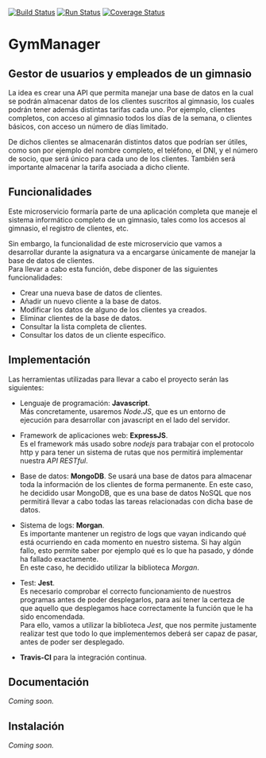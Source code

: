 [![Build Status](https://travis-ci.org/i4vk/GymManager.svg?branch=master)](https://travis-ci.org/i4vk/GymManager) [![Run Status](https://api.shippable.com/projects/5d9ca4ed27d7a0000752c711/badge?branch=master)]() [![Coverage Status](https://coveralls.io/repos/github/i4vk/GymManager/badge.svg?branch=master)](https://coveralls.io/github/i4vk/GymManager?branch=master)

# GymManager

## Gestor de usuarios y empleados de un gimnasio

La idea es crear una API que permita manejar una base de datos en la cual se podrán almacenar datos de los clientes suscritos al gimnasio, los cuales podrán tener además distintas tarifas cada uno. Por ejemplo, clientes completos, con acceso al gimnasio todos los días de la semana, o clientes básicos, con acceso un número de días limitado.

De dichos clientes se almacenarán distintos datos que podrían ser útiles, como son por ejemplo del nombre completo, el teléfono, el DNI, y el número de socio, que será único para cada uno de los clientes. También será importante almacenar la tarifa asociada a dicho cliente.

## Funcionalidades

Este microservicio formaría parte de una aplicación completa que maneje el sistema informático completo de un gimnasio, tales como los accesos al gimnasio, el registro de clientes, etc.

Sin embargo, la funcionalidad de este microservicio que vamos a desarrollar durante la asignatura va a encargarse únicamente de manejar la base de datos de clientes.  
Para llevar a cabo esta función, debe disponer de las siguientes funcionalidades:

  - Crear una nueva base de datos de clientes.
  - Añadir un nuevo cliente a la base de datos.
  - Modificar los datos de alguno de los clientes ya creados.
  - Eliminar clientes de la base de datos.
  - Consultar la lista completa de clientes.
  - Consultar los datos de un cliente específico.

## Implementación

Las herramientas utilizadas para llevar a cabo el proyecto serán las siguientes:

  - Lenguaje de programación: **Javascript**.  
  Más concretamente, usaremos *Node.JS*, que es un entorno de ejecución para desarrollar con javascript en el lado del servidor.

  - Framework de aplicaciones web: **ExpressJS**.  
  Es el framework más usado sobre *nodejs* para trabajar con el protocolo http y para tener un sistema de rutas que nos permitirá implementar nuestra *API RESTful*.

  - Base de datos: **MongoDB**.
  Se usará una base de datos para almacenar toda la información de los clientes de forma permanente. En este caso, he decidido usar MongoDB, que es una base de datos NoSQL que nos permitirá llevar a cabo todas las tareas relacionadas con dicha base de datos.

  - Sistema de logs: **Morgan**.  
  Es importante mantener un registro de logs que vayan indicando qué está ocurriendo en cada momento en nuestro sistema. Si hay algún fallo, esto permite saber por ejemplo qué es lo que ha pasado, y dónde ha fallado exactamente.  
  En este caso, he decidido utilizar la biblioteca *Morgan*.

  - Test: **Jest**.  
  Es necesario comprobar el correcto funcionamiento de nuestros programas antes de poder desplegarlos, para así tener la certeza de que aquello que desplegamos hace correctamente la función que le ha sido encomendada.  
  Para ello, vamos a utilizar la biblioteca *Jest*, que nos permite justamente realizar test que todo lo que implementemos deberá ser capaz de pasar, antes de poder ser desplegado.

  - **Travis-CI** para la integración continua.

## Documentación

*Coming soon.*

## Instalación

*Coming soon.*
